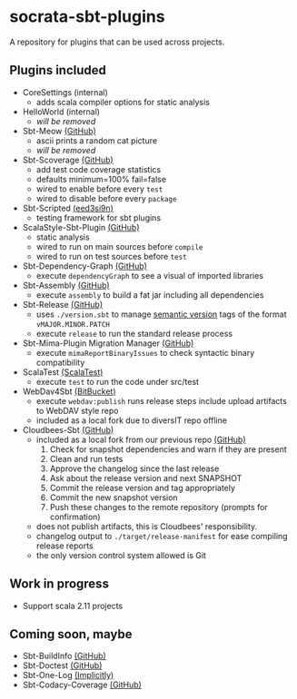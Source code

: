 socrata-sbt-plugins
===================
A repository for plugins that can be used across projects.

Plugins included
----------------
* CoreSettings (internal)
  * adds scala compiler options for static analysis
* HelloWorld (internal) 
  * *will be removed*
* Sbt-Meow [(GitHub)](https://github.com/thricejamie/sbt-meow)
  * ascii prints a random cat picture
  * *will be removed* 
* Sbt-Scoverage [(GitHub)](https://github.com/scoverage/sbt-scoverage)
  * add test code coverage statistics
  * defaults minimum=100% fail=false
  * wired to enable before every `test`
  * wired to disable before every `package`
* Sbt-Scripted [(eed3si9n)](http://eed3si9n.com/testing-sbt-plugins)
  * testing framework for sbt plugins
* ScalaStyle-Sbt-Plugin [(GitHub)](https://github.com/scalastyle/scalastyle-sbt-plugin)
  * static analysis
  * wired to run on main sources before `compile`
  * wired to run on test sources before `test`
* Sbt-Dependency-Graph [(GitHub)](https://github.com/jrudolph/sbt-dependency-graph)
  * execute `dependencyGraph` to see a visual of imported libraries
* Sbt-Assembly [(GitHub)](https://github.com/sbt/sbt-assembly)
  * execute `assembly` to build a fat jar including all dependencies
* Sbt-Release [(GitHub)](https://github.com/sbt/sbt-release)
  * uses `./version.sbt` to manage [semantic version](http://semver.org/) tags of the format `vMAJOR.MINOR.PATCH`
  * execute `release` to run the standard release process
* Sbt-Mima-Plugin Migration Manager [(GitHub)](https://github.com/typesafehub/migration-manager)
  * execute `mimaReportBinaryIssues` to check syntactic binary compatibility
* ScalaTest [(ScalaTest)](http://scalatest.org/quick_start)
  * execute `test` to run the code under src/test
* WebDav4Sbt [(BitBucket)](https://bitbucket.org/diversit/webdav4sbt)
  * execute `webdav:publish` runs release steps include upload artifacts to WebDAV style repo
  * included as a local fork due to diversIT repo offline
* Cloudbees-Sbt [(GitHub)](https://github.com/timperrett/sbt-cloudbees-plugin)
  * included as a local fork from our previous repo [(GitHub)](https://github.com/socrata/socrata-cloudbees-sbt)
    1. Check for snapshot dependencies and warn if they are present
    1. Clean and run tests
    1. Approve the changelog since the last release
    1. Ask about the release version and next SNAPSHOT
    1. Commit the release version and tag appropriately
    1. Commit the new snapshot version
    1. Push these changes to the remote repository (prompts for confirmation)
  * does not publish artifacts, this is Cloudbees' responsibility.
  * changelog output to `./target/release-manifest` for ease compiling release reports
  * the only version control system allowed is Git

Work in progress
----------------
* Support scala 2.11 projects

Coming soon, maybe
------------------
* Sbt-BuildInfo [(GitHub)](https://github.com/sbt/sbt-buildinfo)
* Sbt-Doctest [(GitHub)](https://github.com/tkawachi/sbt-doctest)
* Sbt-One-Log [(Implicitly)](http://notes.implicit.ly/post/103363035569/sbt-one-log-1-0-0)
* Sbt-Codacy-Coverage [(GitHub)](https://github.com/codacy/sbt-codacy-coverage)
